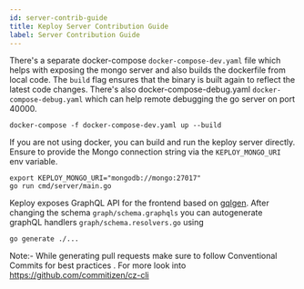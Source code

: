 ```yaml
---
id: server-contrib-guide
title: Keploy Server Contribution Guide
label: Server Contribution Guide
---
```


There's a separate docker-compose `docker-compose-dev.yaml` file which helps with exposing the mongo server and also builds the dockerfile from local code.  The `build` flag ensures that the binary is built again to reflect the latest code changes. There's also docker-compose-debug.yaml `docker-compose-debug.yaml` which can help remote debugging the go server on port 40000.
```shell
docker-compose -f docker-compose-dev.yaml up --build
```

If you are not using docker, you can build and run the keploy server directly. Ensure to provide the Mongo connection string via the `KEPLOY_MONGO_URI` env variable.

```shell
export KEPLOY_MONGO_URI="mongodb://mongo:27017"
go run cmd/server/main.go
```
Keploy exposes GraphQL API for the frontend based on [gqlgen](https://github.com/99designs/gqlgen). After changing the schema `graph/schema.graphqls` you can autogenerate graphQL handlers `graph/schema.resolvers.go` using
```shell
go generate ./...
```
Note:- While generating pull requests make sure to follow Conventional Commits for best practices . For more look into https://github.com/commitizen/cz-cli 
